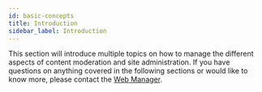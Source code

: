 ```yaml
---
id: basic-concepts
title: Introduction
sidebar_label: Introduction
---
```


This section will introduce multiple topics on how to manage the different aspects of content moderation and site administration. If you have questions on anything covered in the following sections or would like to know more, please contact the [Web Manager](mailto:scott.may14@uky.edu).